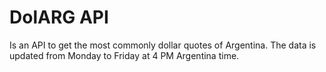 # DolARG API
Is an API to get the most commonly dollar quotes of Argentina. The data is updated from Monday to Friday at 4 PM Argentina time.
